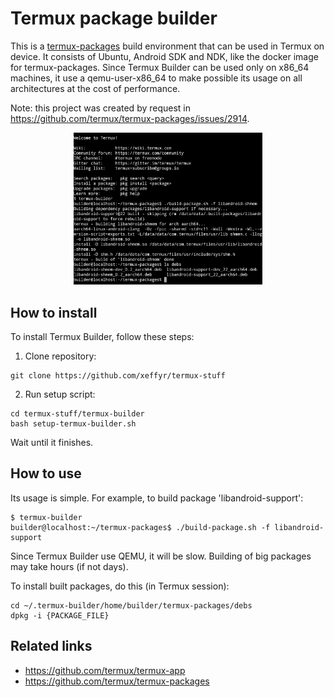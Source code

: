 Termux package builder
======================

This is a [termux-packages](https://github.com/termux/termux-packages) build environment that can be used in Termux on device. It consists of Ubuntu, Android SDK and NDK, like the docker image for termux-packages. Since Termux Builder can be used only on x86_64 machines, it use a qemu-user-x86_64 to make possible its usage on all architectures at the cost of performance.

Note: this project was created by request in https://github.com/termux/termux-packages/issues/2914.

<p align="center"><img src="screenshot.jpg" width="60%"></p>

## How to install

To install Termux Builder, follow these steps:

1. Clone repository:
```
git clone https://github.com/xeffyr/termux-stuff
```

2. Run setup script:
```
cd termux-stuff/termux-builder
bash setup-termux-builder.sh
```

Wait until it finishes.

## How to use

Its usage is simple. For example, to build package 'libandroid-support':
```
$ termux-builder
builder@localhost:~/termux-packages$ ./build-package.sh -f libandroid-support
```

Since Termux Builder use QEMU, it will be slow. Building of big packages may take hours (if not days).

To install built packages, do this (in Termux session):
```
cd ~/.termux-builder/home/builder/termux-packages/debs
dpkg -i {PACKAGE_FILE}
```

## Related links

* https://github.com/termux/termux-app
* https://github.com/termux/termux-packages
